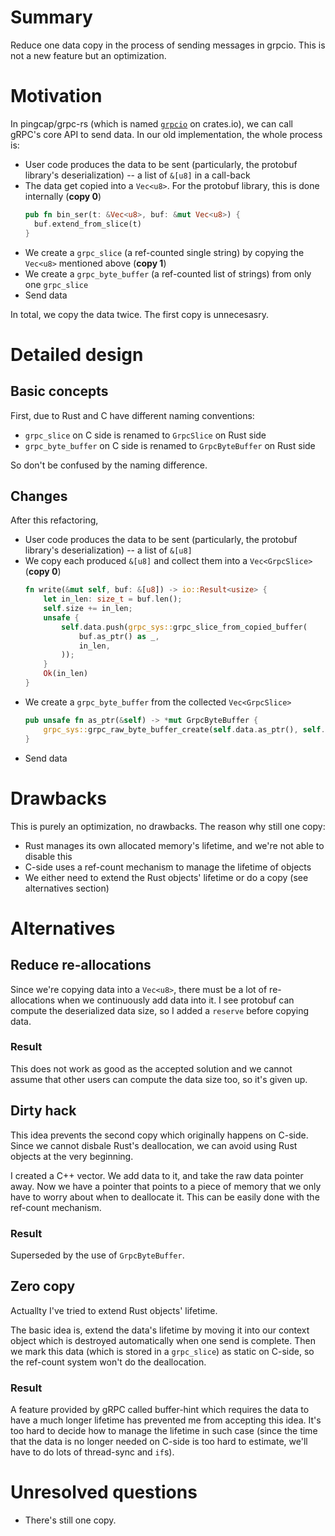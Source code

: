 # Summary

Reduce one data copy in the process of sending messages in grpcio.
This is not a new feature but an optimization.

# Motivation

In pingcap/grpc-rs (which is named [`grpcio`](https://docs.rs/crate/grpcio/) on crates.io), we can call gRPC's core API to send data.
In our old implementation, the whole process is:

+ User code produces the data to be sent (particularly, the protobuf library's deserialization) -- a list of `&[u8]` in a call-back
+ The data get copied into a `Vec<u8>`. For the protobuf library, this is done internally (**copy 0**)
  ```rust
  pub fn bin_ser(t: &Vec<u8>, buf: &mut Vec<u8>) {
    buf.extend_from_slice(t)
  }
  ```
+ We create a `grpc_slice` (a ref-counted single string) by copying the `Vec<u8>` mentioned above (**copy 1**)
+ We create a `grpc_byte_buffer` (a ref-counted list of strings) from only one `grpc_slice`
+ Send data

In total, we copy the data twice. The first copy is unnecesasry.

# Detailed design

## Basic concepts

First, due to Rust and C have different naming conventions:

+ `grpc_slice` on C side is renamed to `GrpcSlice` on Rust side
+ `grpc_byte_buffer` on C side is renamed to `GrpcByteBuffer` on Rust side

So don't be confused by the naming difference.

## Changes

After this refactoring,

+ User code produces the data to be sent (particularly, the protobuf library's deserialization) -- a list of `&[u8]`
+ We copy each produced `&[u8]` and collect them into a `Vec<GrpcSlice>` (**copy 0**)
    ```rust
    fn write(&mut self, buf: &[u8]) -> io::Result<usize> {
        let in_len: size_t = buf.len();
        self.size += in_len;
        unsafe {
            self.data.push(grpc_sys::grpc_slice_from_copied_buffer(
                buf.as_ptr() as _,
                in_len,
            ));
        }
        Ok(in_len)
    }
    ```
+ We create a `grpc_byte_buffer` from the collected `Vec<GrpcSlice>`
    ```rust
    pub unsafe fn as_ptr(&self) -> *mut GrpcByteBuffer {
        grpc_sys::grpc_raw_byte_buffer_create(self.data.as_ptr(), self.data.len())
    }
    ```
+ Send data

# Drawbacks

This is purely an optimization, no drawbacks.
The reason why still one copy:

+ Rust manages its own allocated memory's lifetime, and we're not able to disable this
+ C-side uses a ref-count mechanism to manage the lifetime of objects
+ We either need to extend the Rust objects' lifetime or do a copy (see alternatives section)

# Alternatives

## Reduce re-allocations

Since we're copying data into a `Vec<u8>`, there must be a lot of re-allocations when we continuously add data into it.
I see protobuf can compute the deserialized data size, so I added a `reserve` before copying data.

### Result

This does not work as good as the accepted solution and we cannot assume that other users can compute the data size too, so it's given up.

## Dirty hack

This idea prevents the second copy which originally happens on C-side.
Since we cannot disbale Rust's deallocation, we can avoid using Rust objects at the very beginning.

I created a C++ vector. We add data to it, and take the raw data pointer away.
Now we have a pointer that points to a piece of memory that we only have to worry about when to deallocate it.
This can be easily done with the ref-count mechanism.

### Result

Superseded by the use of `GrpcByteBuffer`.

## Zero copy

Actuallty I've tried to extend Rust objects' lifetime.

The basic idea is, extend the data's lifetime by moving it into our context object which is destroyed automatically when one send is complete.
Then we mark this data (which is stored in a `grpc_slice`) as static on C-side, so the ref-count system won't do the deallocation.

### Result

A feature provided by gRPC called buffer-hint which requires the data to have a much longer lifetime has prevented me from accepting this idea.
It's too hard to decide how to manage the lifetime in such case (since the time that the data is no longer needed on C-side is too hard to estimate, we'll have to do lots of thread-sync and `if`s).

# Unresolved questions

- There's still one copy.
